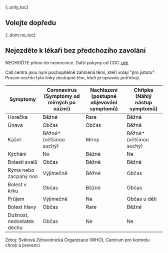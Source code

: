 {:.only_toc} 
## Volejte dopředu 

{:.dont.no_toc} 
## Nejezděte k lékaři bez předchozího zavolání 

NECHOĎTE přímo do nemocnice. Další pokyny od CDC [zde](https://www.cdc.gov/coronavirus/2019-ncov/about/steps-when-sick.html). 

Call centra jsou nyní pochopitelně zahlcená těmi, kteří volají "pro jistotu". Prosím nechte tyto linky dostupné těm, kteří je opravdu potřebují.

<div class="table-wrap" markdown="1">

| Symptomy             | Coronavirus (Symptomy od mírných po vážné)       | Nachlazení (postupné objevování symptomů) | Chřipka (Náhlý nástup symptomů) |
|----------------------|--------------------------------------------------|----------------------------------|--------------------------------|
| Horečka              | Běžné                                            | Rare                             | Běžné                          |
| Únava                | Občas                                            | Občas                            | Běžné                          |
| Kašel                | Běžné* (většinou suchý)                          | Mírný                            | Běžné* (většinou suchý)        |
| Kýchání              | No                                               | Běžné                            | Ne                             |
| Bolesti svalů        | Občas                                            | Běžné                            | Běžné                          |
| Rýma nebo zacpaný nos| Výjimečně                                        | Běžné                            | Občas                          |
| Bolest v krku        | Občas                                            | Běžné                            | Občas                          |
| Průjem               | Výjimečně                                        | Ne                               | Občas u dětí                   |
| Bolest hlavy         | Občas                                            | Rare                             | Běžné                          |
| Dušnost, nedostatek dechu| Občas                                        | Ne                               | Ne                             |

</div>

Zdroj: Světová Zdravotnická Organizace (WHO), Centrum pro kontrolu chrob a prevenci
